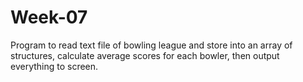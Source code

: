 # Week-07
Program to read text file of bowling league and store into an array of structures, calculate average scores for each bowler, then output everything to screen.
